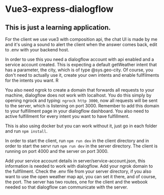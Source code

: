 # Vue3-express-dialogflow

## This is just a learning application.

For the client we use vue3 with composition api, the chat UI is made by me and it's using a sound to alert the client when the answer comes back, edit to .env with your
backend host.

In order to use this you need a dialogflow account with api enabled and a service account created. This is expecting a default getWeather intent that has a parameter,
the city, which is of type @sys.geo-city. Of course, you don't need to actually use it, create your own intents and enable fullfilments for the intents you want. R

You also need ngrok to create a domain that forwards all requests to your machine, dialogflow does not work with localhost. You do this simply by opening ngrock and typing:
```ngrock http 3000```, now all requests will be sent to the server, which is listening on port 3000. Remember to add this domain to your fulfillment page in your dialogflow dashboard. You also need to active fulfillment for every intent you want to have fulfillment.

This is also using docker but you can work without it, just go in each folder and run ```npm install```.

In order to start the client, run ```npm run dev``` in the client directory and in order to start the servr run ```npm run dev``` in the server directory. The client
is running on port 4000 and the server on port 3000.

Add your service account details in server/service-account.json, this information is needed to work with dialogflow. Add your ngrok domain to the fullfilment. Check the .env
file from your server directory, if you also want to use the open weather map api, you can set it there, and of course, the port. The server has two routes, one for the client and the webook needed so that dialogflow can communicate with the server.

